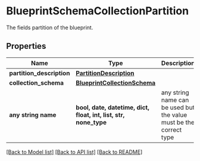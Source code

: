 # BlueprintSchemaCollectionPartition

The fields partition of the blueprint.

## Properties
Name | Type | Description | Notes
------------ | ------------- | ------------- | -------------
**partition_description** | [**PartitionDescription**](PartitionDescription.md) |  | 
**collection_schema** | [**BlueprintCollectionSchema**](BlueprintCollectionSchema.md) |  | 
**any string name** | **bool, date, datetime, dict, float, int, list, str, none_type** | any string name can be used but the value must be the correct type | [optional]

[[Back to Model list]](../README.md#documentation-for-models) [[Back to API list]](../README.md#documentation-for-api-endpoints) [[Back to README]](../README.md)


